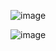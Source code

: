 ![image](https://github.com/Michal0002/olx_web-scrapper/assets/44274110/887e452b-28b0-41c1-bb7b-a5fdd8699c10)


![image](https://github.com/Michal0002/olx_web-scrapper/assets/44274110/0e8d9f82-5073-492c-a8d2-9283649303d3)
